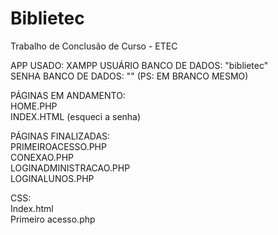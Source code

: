 # Biblietec
Trabalho de Conclusão de Curso - ETEC

APP USADO: XAMPP
USUÁRIO BANCO DE DADOS: "biblietec" <br>
SENHA BANCO DE DADOS: "" (PS: EM BRANCO MESMO)

PÁGINAS EM ANDAMENTO: <br>
HOME.PHP <br>
INDEX.HTML (esqueci a senha) <br>

PÁGINAS FINALIZADAS: <br>
PRIMEIROACESSO.PHP <br>
CONEXAO.PHP<br>
LOGINADMINISTRACAO.PHP <br>
LOGINALUNOS.PHP <br>

CSS: <br>
Index.html <br>
Primeiro acesso.php <br>